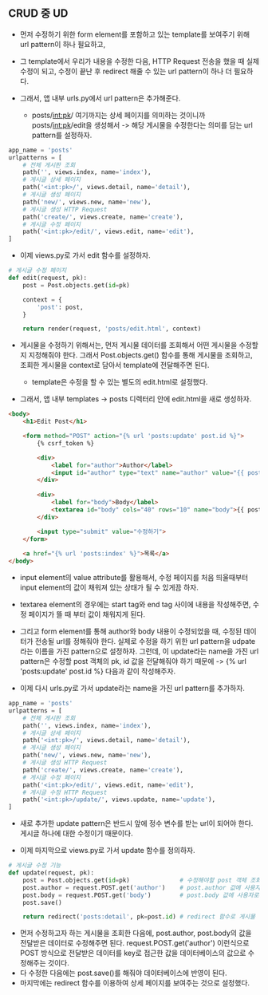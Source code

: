 ## CRUD 중 UD
- 먼저 수정하기 위한 form element를 포함하고 있는 template를 보여주기 위해 url pattern이 하나 필요하고, 
- 그 template에서 우리가 내용을 수정한 다음, HTTP Request 전송을 했을 때 실제 수정이 되고, 수정이 끝난 후 redirect 해줄 수 있는 url pattern이 하나 더 필요하다.

- 그래서, 앱 내부 urls.py에서 url pattern은 추가해준다. 
  - posts/<int:pk>/ 여기까지는 상세 페이지를 의미하는 것이니까 posts/<int:pk>/edit을 생성해서 -> 해당 게시물을 수정한다는 의미를 담는 url pattern를 설정하자.

```python
app_name = 'posts'
urlpatterns = [
    # 전체 게시판 조회
    path('', views.index, name='index'),
    # 게시글 상세 페이지
    path('<int:pk>/', views.detail, name='detail'),
    # 게시글 생성 페이지
    path('new/', views.new, name='new'),
    # 게시글 생성 HTTP Request
    path('create/', views.create, name='create'),
    # 게시글 수정 페이지
    path('<int:pk>/edit/', views.edit, name='edit'),
]
```

- 이제 views.py로 가서 edit 함수를 설정하자.
```python
# 게시글 수정 페이지
def edit(request, pk):
    post = Post.objects.get(id=pk)

    context = {
        'post': post,
    }

    return render(request, 'posts/edit.html', context)
```    
    
- 게시물을 수정하기 위해서는, 먼저 게시물 데이터를 조회해서 어떤 게시물을 수정할지 지정해줘야 한다. 그래서 Post.objects.get() 함수를 통해 게시물을 조회하고, 조회한 게시물을 context로 담아서 template에
  전달해주면 된다. 
  - template은 수정을 할 수 있는 별도의 edit.html로 설정했다.

- 그래서, 앱 내부 templates -> posts 디렉터리 안에 edit.html을 새로 생성하자.

```html
<body>
    <h1>Edit Post</h1>

    <form method="POST" action="{% url 'posts:update' post.id %}">
        {% csrf_token %}

        <div>
            <label for="author">Author</label>
            <input id="author" type="text" name="author" value="{{ post.author }}"> 
        </div>
        
        <div>
            <label for="body">Body</label>
            <textarea id="body" cols="40" rows="10" name="body">{{ post.body }}</textarea>
        </div>

        <input type="submit" value="수정하기">   
    </form>
   
    <a href="{% url 'posts:index' %}">목록</a>
</body>
```

- input element의 value attribute를 활용해서, 수정 페이지를 처음 띄울때부터 input element의 값이 채워져 있는 상태가 될 수 있게끔 하자.
- textarea element의 경우에는 start tag와 end tag 사이에 내용을 작성해주면, 수정 페이지가 뜰 때 부터 값이 채워지게 된다.
- 그리고 form element를 통해 author와 body 내용이 수정되었을 때, 수정된 데이터가 전송될 url를 정해줘야 한다. 실제로 수정을 하기 위한 url pattern을 udpate라는 이름을 가진 pattern으로 설정하자. 
  그런데, 이 update라는 name을 가진 url pattern은 수정할 post 객체의 pk, id 값을 전달해줘야 하기 때문에 -> {% url 'posts:update' post.id %} 다음과 같이 작성해주자.
  
- 이제 다시 urls.py로 가서 update라는 name을 가진 url pattern를 추가하자.

```python
app_name = 'posts'
urlpatterns = [
    # 전체 게시판 조회
    path('', views.index, name='index'),
    # 게시글 상세 페이지
    path('<int:pk>/', views.detail, name='detail'),
    # 게시글 생성 페이지
    path('new/', views.new, name='new'),
    # 게시글 생성 HTTP Request
    path('create/', views.create, name='create'),
    # 게시글 수정 페이지
    path('<int:pk>/edit/', views.edit, name='edit'),
    # 게시글 수정 HTTP Request
    path('<int:pk>/update/', views.update, name='update'),
]
```

- 새로 추가한 update pattern은 반드시 앞에 정수 변수를 받는 url이 되어야 한다. 게시글 하나에 대한 수정이기 때문이다.

- 이제 마지막으로 views.py로 가서 update 함수를 정의하자.

```python
# 게시글 수정 기능
def update(request, pk):
    post = Post.objects.get(id=pk)              # 수정해야할 post 객체 조회
    post.author = request.POST.get('author')    # post.author 값에 사용자로부터 POST 방식으로 입력받은 값으로 수정
    post.body = request.POST.get('body')        # post.body 값에 사용자로부터 POST 방식으로 입력받은 값으로 수정
    post.save()

    return redirect('posts:detail', pk=post.id) # redirect 함수로 게시물 상세 페이지 보여주기
```    

- 먼저 수정하고자 하는 게시물을 조회한 다음에, post.author, post.body의 값을 전달받은 데이터로 수정해주면 된다. request.POST.get('author') 이런식으로 POST 방식으로 전달받은 데이터를 key로 
  접근한 값을 데이터베이스의 값으로 수정해주는 것이다.
- 다 수정한 다음에는 post.save()를 해줘야 데이터베이스에 반영이 된다.
- 마지막에는 redirect 함수를 이용하여 상세 페이지를 보여주는 것으로 설정했다.
